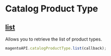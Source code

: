 # Catalog Product Type

## [list](http://www.magentocommerce.com/api/soap/catalog/catalogProductTypes/catalog_product_type.list.html)

Allows you to retrieve the list of product types.

```js
magentoAPI.catalogProductType.list(callback);
```